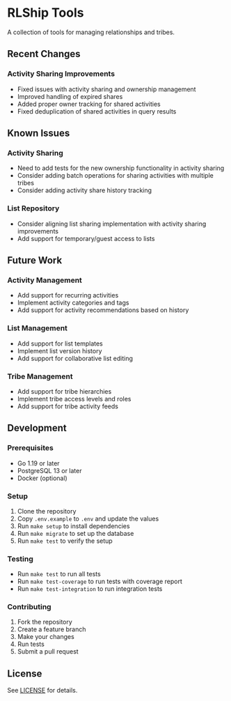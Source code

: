 # RLShip Tools

A collection of tools for managing relationships and tribes.

## Recent Changes

### Activity Sharing Improvements
- Fixed issues with activity sharing and ownership management
- Improved handling of expired shares
- Added proper owner tracking for shared activities
- Fixed deduplication of shared activities in query results

## Known Issues

### Activity Sharing
- Need to add tests for the new ownership functionality in activity sharing
- Consider adding batch operations for sharing activities with multiple tribes
- Consider adding activity share history tracking

### List Repository
- Consider aligning list sharing implementation with activity sharing improvements
- Add support for temporary/guest access to lists

## Future Work

### Activity Management
- Add support for recurring activities
- Implement activity categories and tags
- Add support for activity recommendations based on history

### List Management
- Add support for list templates
- Implement list version history
- Add support for collaborative list editing

### Tribe Management
- Add support for tribe hierarchies
- Implement tribe access levels and roles
- Add support for tribe activity feeds

## Development

### Prerequisites
- Go 1.19 or later
- PostgreSQL 13 or later
- Docker (optional)

### Setup
1. Clone the repository
2. Copy `.env.example` to `.env` and update the values
3. Run `make setup` to install dependencies
4. Run `make migrate` to set up the database
5. Run `make test` to verify the setup

### Testing
- Run `make test` to run all tests
- Run `make test-coverage` to run tests with coverage report
- Run `make test-integration` to run integration tests

### Contributing
1. Fork the repository
2. Create a feature branch
3. Make your changes
4. Run tests
5. Submit a pull request

## License

See [LICENSE](LICENSE) for details. 